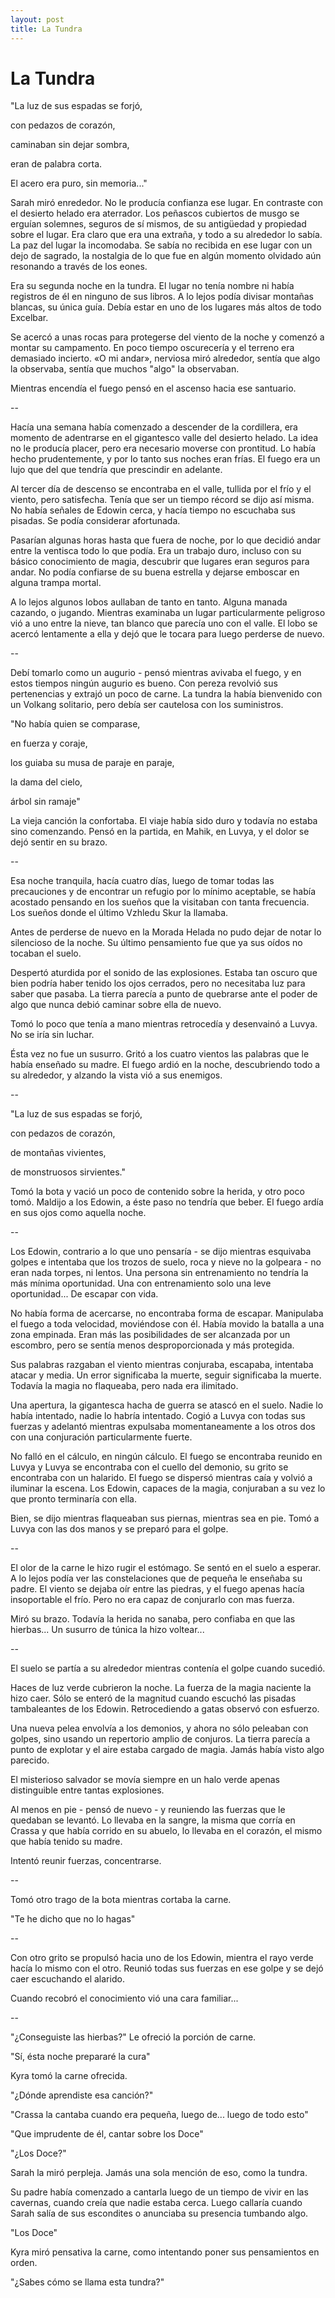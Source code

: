 ```yaml
---
layout: post
title: La Tundra
---
```


# La Tundra

"La luz de sus espadas se forjó,

con pedazos de corazón,

caminaban sin dejar sombra,

eran de palabra corta.

El acero era puro, sin memoria..."

Sarah miró enrededor. No le producía confianza ese lugar. En contraste
con el desierto helado era aterrador. Los peñascos cubiertos de musgo
se erguían solemnes, seguros de sí mismos, de su antigüedad y propiedad
sobre el lugar. Era claro que era una extraña, y todo a su alrededor lo
sabía. La paz del lugar la incomodaba. Se sabía no recibida en ese lugar
con un dejo de sagrado, la nostalgia de lo que fue en algún momento
olvidado aún resonando a través de los eones.

Era su segunda noche en la tundra. El lugar no tenía nombre ni había
registros de él en ninguno de sus libros. A lo lejos podía divisar
montañas blancas, su única guía. Debía estar en uno de los lugares más
altos de todo Excelbar.

Se acercó a unas rocas para protegerse del viento de la noche y
comenzó a montar su campamento. En poco tiempo oscurecería y el
terreno era demasiado incierto. «O mi andar», nerviosa miró alrededor,
sentía que algo la observaba, sentía que muchos "algo" la observaban.

Mientras encendía el fuego pensó en el ascenso hacia ese santuario.

--

Hacía una semana había comenzado a descender de la cordillera, era
momento de adentrarse en el gigantesco valle del desierto helado. La
idea no le producía placer, pero era necesario moverse con prontitud. Lo
había hecho prudentemente, y por lo tanto sus noches eran frías. El
fuego era un lujo que del que tendría que prescindir en adelante.

Al tercer día de descenso se encontraba en el valle, tullida por el
frío y el viento, pero satisfecha. Tenía que ser un tiempo récord se
dijo así misma. No había señales de Edowin cerca, y hacía tiempo no
escuchaba sus pisadas. Se podía considerar afortunada.

Pasarían algunas horas hasta que fuera de noche, por lo que decidió
andar entre la ventisca todo lo que podía. Era un trabajo duro, incluso
con su básico conocimiento de magia, descubrir que lugares eran seguros
para andar. No podía confiarse de su buena estrella y dejarse emboscar
en alguna trampa mortal.

A lo lejos algunos lobos aullaban de tanto en tanto. Alguna manada
cazando, o jugando. Mientras examinaba un lugar particularmente peligroso
vió a uno entre la nieve, tan blanco que parecía uno con el valle. El
lobo se acercó lentamente a ella y dejó que le tocara para luego perderse
de nuevo.

--

Debí tomarlo como un augurio - pensó mientras avivaba el fuego, y en
estos tiempos ningún augurio es bueno. Con pereza revolvió sus
pertenencias y extrajó un poco de carne. La tundra la había bienvenido
con un Volkang solitario, pero debía ser cautelosa con los
suministros.

"No había quien se comparase,

en fuerza y coraje,

los guiaba su musa de paraje en paraje,

la dama del cielo,

árbol sin ramaje"

La vieja canción la confortaba. El viaje había sido duro y todavía no
estaba sino comenzando. Pensó en la partida, en Mahik, en Luvya, y el
dolor se dejó sentir en su brazo.

--

Esa noche tranquila, hacía cuatro días, luego de tomar todas las
precauciones y de encontrar un refugio por lo mínimo aceptable, se
había acostado pensando en los sueños que la visitaban con tanta
frecuencia. Los sueños donde el último Vzhledu Skur la llamaba.

Antes de perderse de nuevo en la Morada Helada no pudo dejar de notar
lo silencioso de la noche. Su último pensamiento fue que ya sus oídos
no tocaban el suelo.

Despertó aturdida por el sonido de las explosiones. Estaba tan oscuro
que bien podría haber tenido los ojos cerrados, pero no necesitaba luz
para saber que pasaba. La tierra parecía a punto de quebrarse ante el
poder de algo que nunca debió caminar sobre ella de nuevo.

Tomó lo poco que tenía a mano mientras retrocedía y desenvainó a Luvya.
No se iría sin luchar.

Ésta vez no fue un susurro. Gritó a los cuatro vientos las palabras
que le había enseñado su madre. El fuego ardió en la noche, descubriendo
todo a su alrededor, y alzando la vista vió a sus enemigos.

--

"La luz de sus espadas se forjó,

con pedazos de corazón,

de montañas vivientes,

de monstruosos sirvientes."

Tomó la bota y vació un poco de contenido sobre la herida, y otro poco
tomó.  Maldijo a los Edowin, a éste paso no tendría que beber. El
fuego ardía en sus ojos como aquella noche.

--

Los Edowin, contrario a lo que uno pensaría - se dijo mientras
esquivaba golpes e intentaba que los trozos de suelo, roca y nieve no
la golpeara - no eran nada torpes, ni lentos. Una persona sin
entrenamiento no tendría la más mínima oportunidad. Una con entrenamiento
solo una leve oportunidad... De escapar con vida.

No había forma de acercarse, no encontraba forma de escapar. Manipulaba el
fuego a toda velocidad, moviéndose con él. Había movido la batalla a
una zona empinada. Eran más las posibilidades de ser alcanzada por un
escombro, pero se sentía menos desproporcionada y más protegida.

Sus palabras razgaban el viento mientras conjuraba, escapaba,
intentaba atacar y media. Un error significaba la muerte, seguir
significaba la muerte. Todavía la magia no flaqueaba, pero nada era
ilimitado.

Una apertura, la gigantesca hacha de guerra se atascó en el
suelo. Nadie lo había intentado, nadie lo habría intentado. Cogió a
Luvya con todas sus fuerzas y adelantó mientras expulsaba
momentaneamente a los otros dos con una conjuración particularmente
fuerte.

No falló en el cálculo, en ningún cálculo. El fuego se encontraba
reunido en Luvya y Luvya se encontraba con el cuello del demonio, su
grito se encontraba con un halarido. El fuego se dispersó mientras
caía y volvió a iluminar la escena. Los Edowin, capaces de la magia,
conjuraban a su vez lo que pronto terminaría con ella.

Bien, se dijo mientras flaqueaban sus piernas, mientras sea en
pie. Tomó a Luvya con las dos manos y se preparó para el golpe.

--

El olor de la carne le hizo rugir el estómago. Se sentó en el suelo a
esperar. A lo lejos podía ver las constelaciones que de pequeña le
enseñaba su padre. El viento se dejaba oír entre las piedras, y el
fuego apenas hacía insoportable el frío. Pero no era capaz de
conjurarlo con mas fuerza.

Miró su brazo. Todavía la herida no sanaba, pero confiaba en que las
hierbas... Un susurro de túnica la hizo voltear...

--

El suelo se partía a su alrededor mientras contenía el golpe cuando
sucedió.

Haces de luz verde cubrieron la noche. La fuerza de la magia naciente
la hizo caer. Sólo se enteró de la magnitud cuando escuchó las pisadas
tambaleantes de los Edowin. Retrocediendo a gatas observó con
esfuerzo.

Una nueva pelea envolvía a los demonios, y ahora no sólo peleaban con
golpes, sino usando un repertorio amplio de conjuros. La tierra
parecía a punto de explotar y el aire estaba cargado de magia. Jamás
había visto algo parecido.

El misterioso salvador se movía siempre en un halo verde apenas
distinguible entre tantas explosiones.

Al menos en pie - pensó de nuevo - y reuniendo las fuerzas que le
quedaban se levantó. Lo llevaba en la sangre, la misma que corría
en Crassa y que había corrido en su abuelo, lo llevaba en el corazón,
el mismo que había tenido su madre.

Intentó reunir fuerzas, concentrarse.

--

Tomó otro trago de la bota mientras cortaba la carne.

"Te he dicho que no lo hagas"

--

Con otro grito se propulsó hacia uno de los Edowin, mientra el rayo
verde hacía lo mismo con el otro. Reunió todas sus fuerzas en ese
golpe y se dejó caer escuchando el alarido.

Cuando recobró el conocimiento vió una cara familiar...

--

"¿Conseguiste las hierbas?" Le ofreció la porción de carne.

"Sí, ésta noche prepararé la cura"

Kyra tomó la carne ofrecida.

"¿Dónde aprendiste esa canción?"

"Crassa la cantaba cuando era pequeña, luego de... luego de todo esto"

"Que imprudente de él, cantar sobre los Doce"

"¿Los Doce?"

Sarah la miró perpleja. Jamás una sola mención de eso, como la tundra.

Su padre había comenzado a cantarla luego de un tiempo de vivir en las
cavernas, cuando creía que nadie estaba cerca. Luego callaría cuando
Sarah salía de sus escondites o anunciaba su presencia tumbando algo.

"Los Doce"

Kyra miró pensativa la carne, como intentando poner sus pensamientos en
orden.

"¿Sabes cómo se llama esta tundra?"
